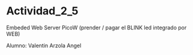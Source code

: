 # Actividad_2_5
Embeded Web Server PicoW (prender / pagar el BLINK led integrado por WEB)

Alumno: Valentin Arzola Angel
